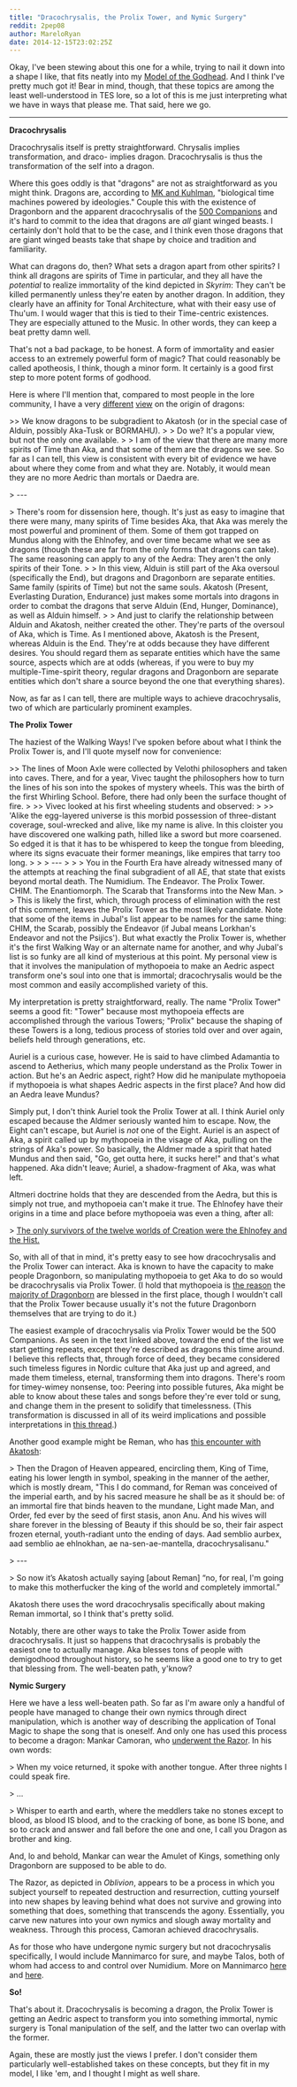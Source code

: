 ```yaml
---
title: "Dracochrysalis, the Prolix Tower, and Nymic Surgery"
reddit: 2pep08
author: MareloRyan
date: 2014-12-15T23:02:25Z
---
```


Okay, I've been stewing about this one for a while, trying to nail it down into a shape I like, that fits neatly into my [Model of the Godhead](/r/GodheadModel).  And I think I've pretty much got it!  Bear in mind, though, that these topics are among the least well-understood in TES lore, so a lot of this is me just interpreting what we have in ways that please me.  That said, here we go.

---

**Dracochrysalis**

Dracochrysalis itself is pretty straightforward.  Chrysalis implies transformation, and draco- implies dragon.  Dracochrysalis is thus the transformation of the self into a dragon.

Where this goes oddly is that "dragons" are not as straightforward as you might think.  Dragons are, according to [MK and Kuhlman](http://www.reddit.com/r/teslore/comments/2bhz18/lets_talk_about_the_five_hundred_mighty/cj6xj6e), "biological time machines powered by ideologies."  Couple this with the existence of Dragonborn and the apparent dracochrysalis of the [500 Companions](http://www.imperial-library.info/content/five-hundred-mighty-companions-or-thereabouts-ysgramor-returned) and it's hard to commit to the idea that dragons are *all* giant winged beasts.  I certainly don't hold that to be the case, and I think even those dragons that are giant winged beasts take that shape by choice and tradition and familiarity.

What can dragons do, then?  What sets a dragon apart from other spirits?  I think all dragons are spirits of Time in particular, and they all have the *potential* to realize immortality of the kind depicted in *Skyrim*:  They can't be killed permanently unless they're eaten by another dragon.  In addition, they clearly have an affinity for Tonal Architecture, what with their easy use of Thu'um.  I would wager that this is tied to their Time-centric existences.  They are especially attuned to the Music.  In other words, they can keep a beat pretty damn well.

That's not a bad package, to be honest.  A form of immortality and easier access to an extremely powerful form of magic?  That could reasonably be called apotheosis, I think, though a minor form.  It certainly is a good first step to more potent forms of godhood.

Here is where I'll mention that, compared to most people in the lore community, I have a very [different](http://www.reddit.com/r/teslore/comments/2m8if1/the_aedric_nature_of_the_dov/cm2bwmb) [view](http://www.reddit.com/r/teslore/comments/2lgxjw/a_few_questions_regarding_akatosh_dovahkiin_and/cluoxrr) on the origin of dragons:

&gt;&gt; We know dragons to be subgradient to Akatosh (or in the special case of Alduin, possibly Aka-Tusk or BORMAHU).
&gt; 
&gt; Do we?  It's a popular view, but not the only one available.
&gt; 
&gt; I am of the view that there are many more spirits of Time than Aka, and that some of them are the dragons we see.  So far as I can tell, this view is consistent with every bit of evidence we have about where they come from and what they are.  Notably, it would mean they are no more Aedric than mortals or Daedra are.

&gt; ---

&gt; There's room for dissension here, though. It's just as easy to imagine that there were many, many spirits of Time besides Aka, that Aka was merely the most powerful and prominent of them. Some of them got trapped on Mundus along with the Ehlnofey, and over time became what we see as dragons (though these are far from the only forms that dragons can take). The same reasoning can apply to any of the Aedra: They aren't the only spirits of their Tone.
&gt; 
&gt; In this view, Alduin is still part of the Aka oversoul (specifically the End), but dragons and Dragonborn are separate entities. Same family (spirits of Time) but not the same souls. Akatosh (Present, Everlasting Duration, Endurance) just makes some mortals into dragons in order to combat the dragons that serve Alduin (End, Hunger, Dominance), as well as Alduin himself.
&gt; 
&gt; And just to clarify the relationship between Alduin and Akatosh, neither created the other. They're parts of the oversoul of Aka, which is Time. As I mentioned above, Akatosh is the Present, whereas Alduin is the End. They're at odds because they have different desires. You should regard them as separate entities which have the same source, aspects which are at odds (whereas, if you were to buy my multiple-Time-spirit theory, regular dragons and Dragonborn are separate entities which don't share a source beyond the one that everything shares).

Now, as far as I can tell, there are multiple ways to achieve dracochrysalis, two of which are particularly prominent examples.

**The Prolix Tower**

The haziest of the Walking Ways!  I've spoken before about what I think the Prolix Tower is, and I'll quote myself now for convenience:

&gt;&gt; The lines of Moon Axle were collected by Velothi philosophers and taken into caves. There, and for a year, Vivec taught the philosophers how to turn the lines of his son into the spokes of mystery wheels. This was the birth of the first Whirling School. Before, there had only been the surface thought of fire.
&gt; 
&gt;&gt; Vivec looked at his first wheeling students and observed:
&gt; 
&gt;&gt; 'Alike the egg-layered universe is this morbid possession of three-distant coverage, soul-wrecked and alive, like my name is alive. In this cloister you have discovered one walking path, hilled like a sword but more coarsened. So edged it is that it has to be whispered to keep the tongue from bleeding, where its signs evacuate their former meanings, like empires that tarry too long.
&gt; 
&gt; &gt; ---
&gt; 
&gt; &gt; You in the Fourth Era have already witnessed many of the attempts at reaching the final subgradient of all AE, that state that exists beyond mortal death. The Numidium. The Endeavor. The Prolix Tower. CHIM. The Enantiomorph. The Scarab that Transforms into the New Man.
&gt; 
&gt; This is likely the first, which, through process of elimination with the rest of this comment, leaves the Prolix Tower as the most likely candidate.  Note that some of the items in Jubal's list appear to be names for the same thing:  CHIM, the Scarab, possibly the Endeavor (if Jubal means Lorkhan's Endeavor and not the Psijics').  But what exactly the Prolix Tower is, whether it's the first Walking Way or an alternate name for another, and why Jubal's list is so funky are all kind of mysterious at this point.  My personal view is that it involves the manipulation of mythopoeia to make an Aedric aspect transform one's soul into one that is immortal; dracochrysalis would be the most common and easily accomplished variety of this.

My interpretation is pretty straightforward, really.  The name "Prolix Tower" seems a good fit:  "Tower" because most mythopoeia effects are accomplished through the various Towers; "Prolix" because the shaping of these Towers is a long, tedious process of stories told over and over again, beliefs held through generations, etc.

Auriel is a curious case, however.  He is said to have climbed Adamantia to ascend to Aetherius, which many people understand as the Prolix Tower in action.  But he's an Aedric aspect, right?  How did he manipulate mythopoeia if mythopoeia is what shapes Aedric aspects in the first place?  And how did an Aedra leave Mundus?

Simply put, I don't think Auriel took the Prolix Tower at all.  I think Auriel only escaped because the Aldmer seriously wanted him to escape.  Now, the Eight can't escape, but Auriel is *not* one of the Eight.  Auriel is an aspect of Aka, a spirit called up by mythopoeia in the visage of Aka, pulling on the strings of Aka's power.  So basically, the Aldmer made a spirit that hated Mundus and then said, "Go, get outta here, it sucks here!" and that's what happened.  Aka didn't leave; Auriel, a shadow-fragment of Aka, was what left.

Altmeri doctrine holds that they are descended from the Aedra, but this is simply not true, and mythopoeia can't make it true.  The Ehlnofey have their origins in a time and place before mythopoeia was even a thing, after all:

&gt; [The only survivors of the twelve worlds of Creation were the Ehlnofey and the Hist.](http://www.uesp.net/wiki/Lore:The_Annotated_Anuad)

So, with all of that in mind, it's pretty easy to see how dracochrysalis and the Prolix Tower can interact.  Aka is known to have the capacity to make people Dragonborn, so manipulating mythopoeia to get Aka to do so would be dracochrysalis via Prolix Tower.  (I hold that mythopoeia is [the reason](http://www.reddit.com/r/teslore/comments/1xj0l1/why_is_the_player_the_last_dragonborn/cfc6f44) the [majority of Dragonborn](http://www.reddit.com/r/teslore/comments/23safo/nordic_dovahkiin_cyrodillic_dragonborn_one_and/ch03irr) are blessed in the first place, though I wouldn't call that the Prolix Tower because usually it's not the future Dragonborn themselves that are trying to do it.)

The easiest example of dracochrysalis via Prolix Tower would be the 500 Companions.  As seen in the text linked above, toward the end of the list we start getting repeats, except they're described as dragons this time around.  I believe this reflects that, through force of deed, they became considered such timeless figures in Nordic culture that Aka just up and agreed, and made them timeless, eternal, transforming them into dragons.  There's room for timey-wimey nonsense, too:  Peering into possible futures, Aka might be able to know about these tales and songs before they're ever told or sung, and change them in the present to solidify that timelessness.  (This transformation is discussed in all of its weird implications and possible interpretations in [this thread](http://www.reddit.com/r/teslore/comments/2bhz18/lets_talk_about_the_five_hundred_mighty/).)

Another good example might be Reman, who has [this encounter with Akatosh](http://www.imperial-library.info/content/fireside-chats):

&gt; Then the Dragon of Heaven appeared, encircling them, King of Time, eating his lower length in symbol, speaking in the manner of the aether, which is mostly dream, "This I do command, for Reman was conceived of the imperial earth, and by his sacred measure he shall be as it should be: of an immortal fire that binds heaven to the mundane, Light made Man, and Order, fed ever by the seed of first stasis, anon Anu. And his wives will share forever in the blessing of Beauty if this should be so, their fair aspect frozen eternal, youth-radiant unto the ending of days. Aad semblio aurbex, aad semblio ae ehlnokhan, ae na-sen-ae-mantella, dracochrysalisanu."

&gt; ---

&gt; So now it’s Akatosh actually saying [about Reman] “no, for real, I'm going to make this motherfucker the king of the world and completely immortal.”

Akatosh there uses the word dracochrysalis specifically about making Reman immortal, so I think that's pretty solid.

Notably, there are other ways to take the Prolix Tower aside from dracochrysalis.  It just so happens that dracochrysalis is probably the easiest one to actually manage.  Aka blesses tons of people with demigodhood throughout history, so he seems like a good one to try to get that blessing from.  The well-beaten path, y'know?

**Nymic Surgery**

Here we have a less well-beaten path.  So far as I'm aware only a handful of people have managed to change their own nymics through direct manipulation, which is another way of describing the application of Tonal Magic to shape the song that is oneself.  And only one has used this process to become a dragon:  Mankar Camoran, who [underwent the Razor](http://www.uesp.net/wiki/Oblivion:Mythic_Dawn_Commentaries).  In his own words:

&gt; When my voice returned, it spoke with another tongue. After three nights I could speak fire.

&gt; ...

&gt; Whisper to earth and earth, where the meddlers take no stones except to blood, as blood IS blood, and to the cracking of bone, as bone IS bone, and so to crack and answer and fall before the one and one, I call you Dragon as brother and king.

And, lo and behold, Mankar can wear the Amulet of Kings, something only Dragonborn are supposed to be able to do.

The Razor, as depicted in *Oblivion*, appears to be a process in which you subject yourself to repeated destruction and resurrection, cutting yourself into new shapes by leaving behind what does not survive and growing into something that does, something that transcends the agony.  Essentially, you carve new natures into your own nymics and slough away mortality and weakness.  Through this process, Camoran achieved dracochrysalis.

As for those who have undergone nymic surgery but not dracochrysalis specifically, I would include Mannimarco for sure, and maybe Talos, both of whom had access to and control over Numidium.  More on Mannimarco [here](http://www.reddit.com/r/teslore/comments/2a9c0p/lets_revisit_the_definition_of_mantling_eh/) and [here](http://www.reddit.com/r/teslore/comments/2a9c0p/lets_revisit_the_definition_of_mantling_eh/cit2d6s).

**So!**

That's about it.  Dracochrysalis is becoming a dragon, the Prolix Tower is getting an Aedric aspect to transform you into something immortal, nymic surgery is Tonal manipulation of the self, and the latter two can overlap with the former.

Again, these are mostly just the views I prefer.  I don't consider them particularly well-established takes on these concepts, but they fit in my model, I like 'em, and I thought I might as well share.
